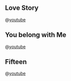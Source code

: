 ## Love Story

@[youtube](WOKOiZo5zAQ)

## You belong with Me

@[youtube](VtTRcWXSBwc)

## Fifteen

@[youtube](qwGwj5IpWuo)

